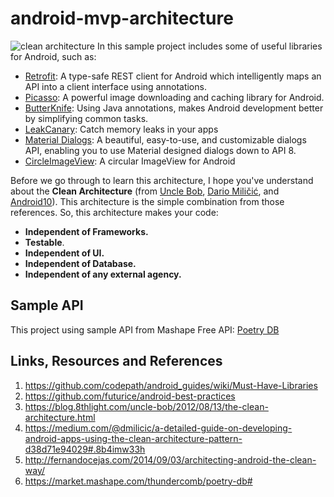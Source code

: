 # android-mvp-architecture
![clean architecture](https://blog.8thlight.com/assets/posts/2012-08-13-the-clean-architecture/CleanArchitecture-81565aba46f035911a5018e77a0f2d4e.jpg)
In this sample project includes some of useful libraries for Android, such as:
- [Retrofit](http://square.github.io/retrofit/): A type-safe REST client for Android which intelligently maps an API into a client interface using annotations.
- [Picasso](http://square.github.io/picasso/): A powerful image downloading and caching library for Android.
- [ButterKnife](http://jakewharton.github.io/butterknife/): Using Java annotations, makes Android development better by simplifying common tasks.
- [LeakCanary](http://github.com/square/leakcanary): Catch memory leaks in your apps
- [Material Dialogs](http://github.com/afollestad/material-dialogs): A beautiful, easy-to-use, and customizable dialogs API, enabling you to use Material designed dialogs down to API 8.
- [CircleImageView](http://github.com/hdodenhof/CircleImageView): A circular ImageView for Android

Before we go through to learn this architecture, I hope you've understand about the **Clean Architecture** (from [Uncle Bob](https://blog.8thlight.com/uncle-bob/2012/08/13/the-clean-architecture.html), [Dario Miličić](https://medium.com/@dmilicic/a-detailed-guide-on-developing-android-apps-using-the-clean-architecture-pattern-d38d71e94029#.8b4imw33h), and [Android10](http://fernandocejas.com/2014/09/03/architecting-android-the-clean-way/)). This architecture is the simple combination from those references. So, this architecture makes your code:
- **Independent of Frameworks.**
- **Testable**.
- **Independent of UI.**
- **Independent of Database.**
- **Independent of any external agency.**

## Sample API
This project using sample API from Mashape Free API: [Poetry DB](https://market.mashape.com/thundercomb/poetry-db#)

## Links, Resources and References
1. https://github.com/codepath/android_guides/wiki/Must-Have-Libraries
2. https://github.com/futurice/android-best-practices
3. https://blog.8thlight.com/uncle-bob/2012/08/13/the-clean-architecture.html
4. https://medium.com/@dmilicic/a-detailed-guide-on-developing-android-apps-using-the-clean-architecture-pattern-d38d71e94029#.8b4imw33h
5. http://fernandocejas.com/2014/09/03/architecting-android-the-clean-way/
6. https://market.mashape.com/thundercomb/poetry-db#

